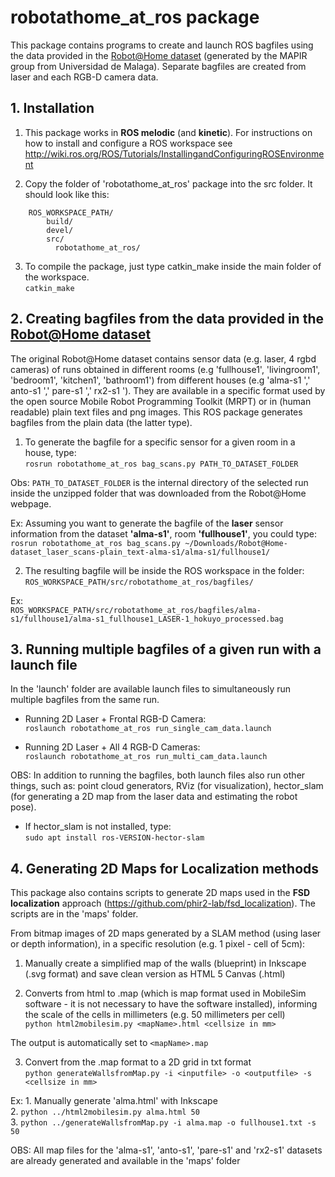 # robotathome_at_ros package

This package contains programs to create and launch ROS bagfiles using the data provided in the [Robot@Home dataset](http://mapir.isa.uma.es/mapirwebsite/index.php/mapir-downloads/203-robot-at-home-dataset.html) (generated by the MAPIR group from Universidad de Malaga). 
Separate bagfiles are created from laser and each RGB-D camera data.

## 1. Installation 

1. This package works in **ROS melodic** (and **kinetic**). For instructions on how to install and configure a ROS workspace see
http://wiki.ros.org/ROS/Tutorials/InstallingandConfiguringROSEnvironment

2. Copy the folder of 'robotathome_at_ros' package into the src folder. It should look like this:  
```
    ROS_WORKSPACE_PATH/
        build/
        devel/
        src/
          robotathome_at_ros/
```

3. To compile the package, just type catkin_make inside the main folder of the workspace.  
    `catkin_make`

## 2. Creating bagfiles from the data provided in the [Robot@Home dataset](http://mapir.isa.uma.es/mapirwebsite/index.php/mapir-downloads/203-robot-at-home-dataset.htmlurl)

The original Robot@Home dataset contains sensor data (e.g. laser, 4 rgbd cameras) of runs obtained in different rooms (e.g 'fullhouse1', 'livingroom1', 'bedroom1', 'kitchen1', 'bathroom1') from different houses (e.g 'alma-s1 ',' anto-s1 ',' pare-s1 ',' rx2-s1 '). They are available in a specific format used by the open source Mobile Robot Programming Toolkit (MRPT) or in (human readable) plain text files and png images. This ROS package generates bagfiles from the plain data (the latter type).

1. To generate the bagfile for a specific sensor for a given room in a house, type:  
    `rosrun robotathome_at_ros bag_scans.py PATH_TO_DATASET_FOLDER`

Obs: `PATH_TO_DATASET_FOLDER` is the internal directory of the selected run inside the unzipped folder that was downloaded from the Robot@Home webpage.

Ex: Assuming you want to generate the bagfile of the **laser** sensor information from the dataset **'alma-s1'**, room **'fullhouse1'**, you could type:  
    `rosrun robotathome_at_ros bag_scans.py ~/Downloads/Robot@Home-dataset_laser_scans-plain_text-alma-s1/alma-s1/fullhouse1/`

2. The resulting bagfile will be inside the ROS workspace in the folder:  
    `ROS_WORKSPACE_PATH/src/robotathome_at_ros/bagfiles/`

Ex:  
    `ROS_WORKSPACE_PATH/src/robotathome_at_ros/bagfiles/alma-s1/fullhouse1/alma-s1_fullhouse1_LASER-1_hokuyo_processed.bag`

## 3. Running multiple bagfiles of a given run with a launch file

In the 'launch' folder are available launch files to simultaneously run multiple bagfiles from the same run.

- Running 2D Laser + Frontal RGB-D Camera:  
    `roslaunch robotathome_at_ros run_single_cam_data.launch`

- Running 2D Laser + All 4 RGB-D Cameras:  
    `roslaunch robotathome_at_ros run_multi_cam_data.launch`

OBS: In addition to running the bagfiles, both launch files also run other things, such as: point cloud generators, RViz (for visualization), hector_slam (for generating a 2D map from the laser data and estimating the robot pose).
- If hector_slam is not installed, type:  
    `sudo apt install ros-VERSION-hector-slam`

## 4. Generating 2D Maps for Localization methods

This package also contains scripts to generate 2D maps used in the **FSD localization** approach (https://github.com/phir2-lab/fsd_localization). The scripts are in the 'maps' folder.

From bitmap images of 2D maps generated by a SLAM method (using laser or depth information), in a specific resolution (e.g. 1 pixel - cell of 5cm):

1. Manually create a simplified map of the walls (blueprint) in Inkscape (.svg format) and save clean version as HTML 5 Canvas (.html)

2. Converts from html to .map (which is map format used in MobileSim software - it is not necessary to have the software installed), informing the scale of the cells in millimeters (e.g. 50 millimeters per cell)  
    `python html2mobilesim.py <mapName>.html <cellsize in mm>`

The output is automatically set to `<mapName>.map`

3. Convert from the .map format to a 2D grid in txt format  
    `python generateWallsfromMap.py -i <inputfile> -o <outputfile> -s <cellsize in mm>`

Ex:
    1. Manually generate 'alma.html' with Inkscape  
    2. `python ../html2mobilesim.py alma.html 50`  
    3. `python ../generateWallsfromMap.py -i alma.map -o fullhouse1.txt -s 50`  

OBS: All map files for the 'alma-s1', 'anto-s1', 'pare-s1' and 'rx2-s1' datasets are already generated and available in the 'maps' folder